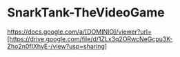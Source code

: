 # SnarkTank-TheVideoGame

https://docs.google.com/a/[DOMINIO]/viewer?url=[https://drive.google.com/file/d/1ZLx3q2ORwcNeGcpu3K-Zho2n0fIXhyE-/view?usp=sharing]
